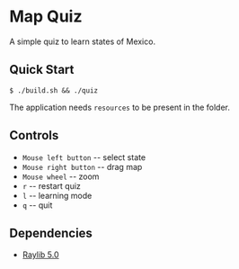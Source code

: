 # Map Quiz

A simple quiz to learn states of Mexico.

## Quick Start

```console
$ ./build.sh && ./quiz
```

The application needs `resources` to be present in the folder. 

## Controls

- `Mouse left button` -- select state
- `Mouse right button` -- drag map
- `Mouse wheel` -- zoom 
- `r` -- restart quiz
- `l` -- learning mode
- `q` -- quit 

## Dependencies

- [Raylib 5.0](https://github.com/raysan5/raylib)

